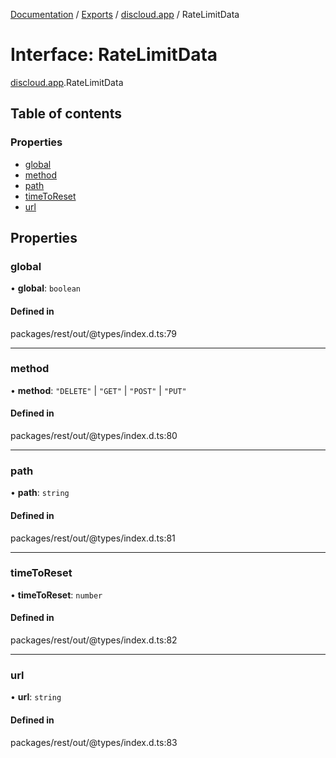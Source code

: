 [Documentation](../README.md) / [Exports](../modules.md) / [discloud.app](../modules/discloud_app.md) / RateLimitData

# Interface: RateLimitData

[discloud.app](../modules/discloud_app.md).RateLimitData

## Table of contents

### Properties

- [global](discloud_app.RateLimitData.md#global)
- [method](discloud_app.RateLimitData.md#method)
- [path](discloud_app.RateLimitData.md#path)
- [timeToReset](discloud_app.RateLimitData.md#timetoreset)
- [url](discloud_app.RateLimitData.md#url)

## Properties

### global

• **global**: `boolean`

#### Defined in

packages/rest/out/@types/index.d.ts:79

___

### method

• **method**: ``"DELETE"`` \| ``"GET"`` \| ``"POST"`` \| ``"PUT"``

#### Defined in

packages/rest/out/@types/index.d.ts:80

___

### path

• **path**: `string`

#### Defined in

packages/rest/out/@types/index.d.ts:81

___

### timeToReset

• **timeToReset**: `number`

#### Defined in

packages/rest/out/@types/index.d.ts:82

___

### url

• **url**: `string`

#### Defined in

packages/rest/out/@types/index.d.ts:83
